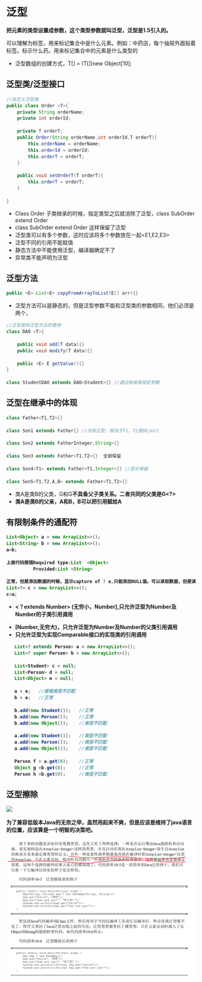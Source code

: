 # 泛型

**把元素的类型设置成参数，这个类型参数就叫泛型，泛型是1.5引入的。**

可以理解为标签，用来标记集合中是什么元素。例如：中药店，每个抽屉外面贴着标签。标示什么药。用来标记集合中的元素是什么类型的

- 泛型数组的创建方式，T[] = (T[])new Object[10];

## 泛型类/泛型接口

```java
//自定义泛型类
public class Order <T>{
    private String orderName;
    private int orderId;

    private T orderT;
    public Order(String orderName,int orderId,T orderT){
        this.orderName = orderName;
        this.orderId = orderId;
        this.orderT = orderT;
    }

    public void setOrderT(T orderT){
        this.orderT = orderT;
    }
    
}
```

- Class Order <T> 子类继承的时候，指定类型之后就消除了泛型，class SubOrder extend Order<Integer>
- class SubOrder extend Order<T> 这样保留了泛型
- 泛型类可以有多个参数，这时应该将多个参数放在一起<E1,E2,E3>
- 泛型不同的引用不能赋值
- 静态方法中不能使用泛型，编译器确定不了
- 异常类不能声明为泛型


## 泛型方法

```java
public <E> List<E> copyFromArrayToList(E[] arr){}
```

- 泛型方法可以是静态的，但是泛型参数不能和泛型类的参数相同，他们必须是两个，

```java
//泛型类和泛型方法的使用
class DAO <T>{
    
    public void add(T data){}
    public void modify(T data){}
    
    public <E> E getValue(){}
}

class StudentDAO extends DAO<Student>{} //通过继承来限定参数
```

## 泛型在继承中的体现


```java
class Father<T1,T2>{}

class Son1 extends Father{} //没有泛型，相当于T1，T2是Object

class Son2 extends FatherInteger,String>{}

class Son3 extends Father<T1,T2>{}  全部保留

class Son4<T1> extends Father<T1,Integer>{} //部分保留

class Son5<T1,T2,A,B> extends Father<T1,T2>{}
```

- 类A是类B的父类，G<A>和G<B>不具备父子类关系。二者共同的父类是G<?>
- 类A是类B的父亲，A<G>和B<G>，B可以把引用赋给A



## 有限制条件的通配符


```java
List<Object> a = new ArrayList<>();
List<String> b = new ArrayList<>();
a=b;   

上面代码报错Required type:List  <Object>
          Provided:List <String>

正常，但是添加数据的时候，显示capture of ? e,只能添加NULL值。可以读取数据，但是读取数据都是Object类型
List<?> c = new ArrayList<>();
c=a;
```

- <？extends Number> (无穷小，Number],只允许泛型为Number及Number的子类引用调用

- <? super Number>[Number,无穷大)，只允许泛型为Number及Number的父类引用调用

- <? extends Comparable>只允许泛型为实现Comparable接口的实现类的引用调用



```java
   List<? extends Person> a = new ArrayList<>();
   List<? super Person> b = new ArrayList<>();

   List<Student> c = null;
   List<Person> d = null;
   List<Object> e = null;

   a = e;   //报错类型不匹配
   b = e;   //正常

   b.add(new Student());   //正常
   b.add(new Person());    //正常
   b.add(new Object());    //类型不匹配

   a.add(new Student());   //类型不匹配
   a.add(new Person());    //类型不匹配
   a.add(new Object());    //类型不匹配

   Person f = a.get(0);    //正常
   Object g =b.get(0);     //正常
   Person h =b.get(0);     //类型不匹配
```



## 泛型擦除

![](resources/Java和C#比较.png)

为了兼容低版本Java的无奈之举，虽然用起来不爽，但是应该是维持了java语言的位置，应该算是一个明智的决策吧。

![](resources/泛型实现的两种方式.PNG)

